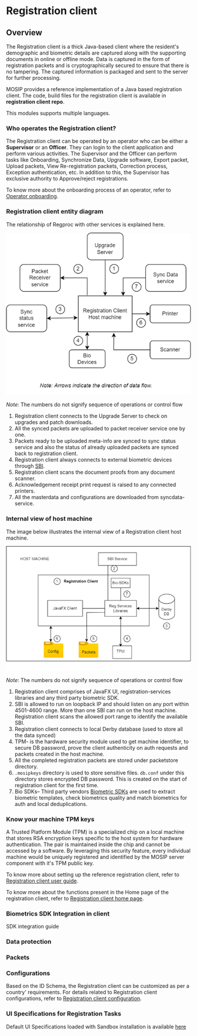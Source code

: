 # Registration client

## Overview

The Registration client is a thick Java-based client where the resident's demographic and biometric details are captured along with the supporting documents in online or offline mode. Data is captured in the form of registration packets and is cryptographically secured to ensure that there is no tampering. The captured information is packaged and sent to the server for further processing.

MOSIP provides a reference implementation of a Java based registration client. The code, build files for the registration client is available in **registration client repo**.

This modules supports multiple languages.

### Who operates the Registration client?

The Registration client can be operated by an operator who can be either a **Supervisor** or an **Officer**. They can login to the client application and perform various activities. The Supervisor and the Officer can perform tasks like Onboarding, Synchronize Data, Upgrade software, Export packet, Upload packets, View Re-registration packets, Correction process, Exception authentication, etc. In addition to this, the Supervisor has exclusive authority to Approve/reject registrations.

To know more about the onboarding process of an operator, refer to [Operator onboarding](operator-onboarding.md).

### Registration client entity diagram

The relationship of Regproc with other services is explained here.

![](_images/reg-client.drawio.png)

*Note*: The numbers do not signify sequence of operations or control flow

1. Registration client connects to the Upgrade Server to check on upgrades and patch downloads.
2. All the synced packets are uploaded to packet receiver service one by one.
3. Packets ready to be uploaded meta-info are synced to sync status service and also the status of already uploaded packets are synced back to registration client.
4. Registration client always connects to external biometric devices through [SBI](secure-biometric-interface.md).
5. Registration client scans the document proofs from any document scanner.
6. Acknowledgement receipt print request is raised to any connected printers.
7. All the masterdata and configurations are downloaded from syncdata-service.

### Internal view of host machine

The image below illustrates the internal view of a Registration client host machine.

![](_images/reg-client-host-machine.drawio.png)

*Note*: The numbers do not signify sequence of operations or control flow

1. Registration client comprises of JavaFX UI, registration-services libraries and any third party biometric SDK.
2. SBI is allowed to run on loopback IP and should listen on any port within 4501-4600 range. More than one SBI can run on the host machine. Registration client scans the allowed port range to identify the available SBI.
3. Registration client connects to local Derby database (used to store all the data synced)
4. TPM- is the hardware security module used to get machine identifier, to secure DB password, prove the client authenticity on auth requests and packets created in the host machine.
5. All the completed registration packets are stored under packetstore directory.
6. `.mosipkeys` directory is used to store sensitive files. `db.conf` under this directory stores encrypted DB password. This is created on the start of registration client for the first time.
7. Bio SDKs– Third party vendors [Biometric SDKs](biometric-sdk.md) are used to extract biometric templates, check biometrics quality and match biometrics for auth and local deduplications. 

### Know your machine TPM keys
A Trusted Platform Module (TPM) is a specialized chip on a local machine that stores RSA encryption keys specific to the host system for hardware authentication. The pair is maintained inside the chip and cannot be accessed by a software. By leveraging this security feature, every individual machine would be uniquely registered and identified by the MOSIP server component with it's TPM public key.
  
To know more about setting up the reference registration client, refer to [Registration client user guide](registration-client-user-guide.md).

To know more about the functions present in the Home page of the registration client, refer to [Registration client home page](registration-client-home-page.md).

### Biometrics SDK Integration in client
  
  SDK integration guide
  
### Data protection

### Packets



  
### Configurations
Based on the ID Schema, the Registration client can be customized as per a country' requirements. For details related to Registration client configurations, refer to [Registration client configuration](registration-client-configuration.md).

### UI Specifications for Registration Tasks 
 
Default UI Specifications loaded with Sandbox installation is available [here](https://github.com/mosip/mosip-infra/blob/1.2.0-rc2/deployment/v3/mosip/kernel/masterdata/xlsx/ui_spec.xlsx)


